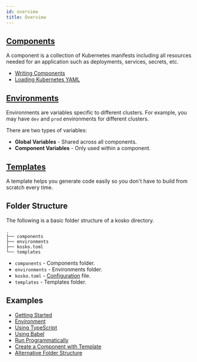 ```yaml
---
id: overview
title: Overview
---
```


## [Components](components.md)

A component is a collection of Kubernetes manifests including all resources needed for an application such as deployments, services, secrets, etc.

- [Writing Components](components.md)
- [Loading Kubernetes YAML](loading-kubernetes-yaml.md)

## [Environments](environments.md)

Environments are variables specific to different clusters. For example, you may have `dev` and `prod` environments for different clusters.

There are two types of variables:

- **Global Variables** - Shared across all components.
- **Component Variables** - Only used within a component.

## [Templates](templates.md)

A template helps you generate code easily so you don't have to build from scratch every time.

## Folder Structure

The following is a basic folder structure of a kosko directory.

```shell
.
├── components
├── environments
├── kosko.toml
└── templates
```

- `components` - Components folder.
- `environments` - Environments folder.
- `kosko.toml` - [Configuration](configuration.md) file.
- `templates` - Templates folder.

## Examples

- [Getting Started](https://github.com/tommy351/kosko/tree/master/examples/getting-started)
- [Environment](https://github.com/tommy351/kosko/tree/master/examples/environment)
- [Using TypeScript](https://github.com/tommy351/kosko/tree/master/examples/typescript)
- [Using Babel](https://github.com/tommy351/kosko/tree/master/examples/babel)
- [Run Programmatically](https://github.com/tommy351/kosko/tree/master/examples/run-programmatically)
- [Create a Component with Template](https://github.com/tommy351/kosko/tree/master/examples/template-component)
- [Alternative Folder Structure](https://github.com/tommy351/kosko/tree/master/examples/alternative-folder-structure)
